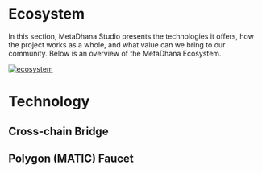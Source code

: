 # Ecosystem

In this section, MetaDhana Studio presents the technologies it offers, how the project works as a whole, and what value can we bring to our community. Below is an overview of the MetaDhana Ecosystem.

<a href="../../assets/images/Metadhana-org.png" target="blank"><img src="../../assets/images/Metadhana-org.png" alt="ecosystem"></a>

# Technology

## Cross-chain Bridge

## Polygon (MATIC) Faucet
